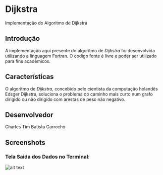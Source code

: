 Dijkstra
===========
Implementação do Algoritmo de Dijkstra

## Introdução #
A implementação aqui presente do algoritmo de _Dijkstra_ foi desenvolvida utilizando a linguagem Fortran. O código fonte é livre e poder ser utilizado para fins acadêmicos.

## Características #
O algoritmo de _Dijkstra_, concebido pelo cientista da computação holandês Edsger Dijkstra, soluciona o problema do caminho mais curto num grafo dirigido ou não dirigido com arestas de peso não negativo.

## Desenvolvedor #
Charles Tim Batista Garrocho

## Screenshots #
### Tela Saida dos Dados no Terminal:

![alt text](https://raw.github.com/CharlesGarrocho/Dijkstra/master/samples/tela_saida_dados.png "Tela Saida dos Dados no Terminal")
